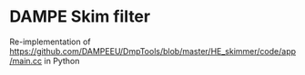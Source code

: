 # DAMPE Skim filter

Re-implementation of https://github.com/DAMPEEU/DmpTools/blob/master/HE_skimmer/code/app/main.cc in Python
